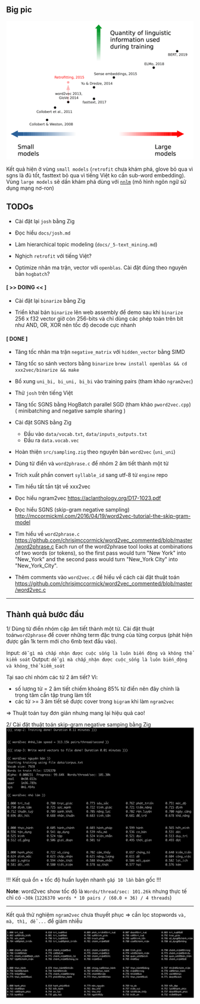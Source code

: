 ## Big pic

![](docs/files/xxx2vec.png)

Kết quả hiện ở vùng `small models` (`retrofit` chưa khám phá, glove bỏ qua vì sgns là đủ tốt, fasttext bỏ qua vì tiếng Việt ko cần sub-word embedding). Vùng `large models` sẽ dần khám phá dùng với [`nnlm`](https://github.com/telexyz/nnlm) (mô hình ngôn ngữ sử dụng mạng nơ-ron)

## TODOs

* Cài đặt lại `josh` bằng Zig

* Đọc hiểu `docs/josh.md`

* Làm hierarchical topic modeling (`docs/_5-text_mining.md`)

* Nghịch `retrofit` với tiếng Việt?

* Optimize nhân ma trận, vector với `openblas`. Cài đặt đúng theo nguyên bản `hogbatch`?


#### [ >> DOING << ]

* Cài đặt lại `binarize` bằng Zig

* Triển khai bản `binarize` lên web assembly để demo
  sau khi `binarize` 256 x f32 vector giờ còn 256-bits và chỉ dùng các phép toán 
  trên bit như AND, OR, XOR nên tốc độ decode cực nhanh

#### [ DONE ]

* Tăng tốc nhân ma trận `negative_matrix` với `hidden_vector` bằng SIMD

* Tăng tốc so sánh vectors bằng `binarize`
  `brew install openblas && cd xxx2vec/binarize && make`

* Bổ xung `uni_bi, bi_uni, bi_bi` vào training pairs (tham khảo `ngram2vec`)

* Thử `josh` trên tiếng Việt

* Tăng tốc SGNS bằng HogBatch parallel SGD (tham khảo `pword2vec.cpp`)
  ( minibatching and negative sample sharing )

* Cài đặt SGNS bằng Zig
  - Đầu vào `data/vocab.txt`, `data/inputs_outputs.txt`
  - Đầu ra  `data.vocab.vec`

* Hoàn thiện `src/sampling.zig` theo nguyên bản `word2vec` (`uni_uni`)

* Dùng từ điển và `word2phrase.c` để nhóm 2 âm tiết thành một từ

* Trích xuất phần convert `syllable_id` sang utf-8 từ `engine` repo

* Tìm hiểu tất tần tật về xxx2vec

* Đọc hiểu ngram2vec
  https://aclanthology.org/D17-1023.pdf

* Đọc hiểu SGNS (skip-gram negative sampling)
  http://mccormickml.com/2016/04/19/word2vec-tutorial-the-skip-gram-model

* Tìm hiểu về `word2phrase.c`
  https://github.com/chrisjmccormick/word2vec_commented/blob/master/word2phrase.c
  Each run of the word2phrase tool looks at combinations of two words (or tokens), 
  so the first pass would turn "New York" into "New_York" and 
  the second pass would turn "New_York City" into "New_York_City".

* Thêm comments vào `word2vec.c` để hiểu về cách cài đặt thuật toán
  https://github.com/chrisjmccormick/word2vec_commented/blob/master/word2vec.c

- - -

## Thành quả bước đầu

1/ Dùng từ điển nhóm cặp âm tiết thành một từ. Cài đặt thuật toán`word2phrase` để cover những term đặc trưng của từng corpus (phát hiện được gần 1k term mới cho 6mb text đầu vào).

Input:  `dễ gì mà chấp nhận được cuộc sống là luôn biến động và không thể kiểm soát`
Output: `dễ gì mà chấp_nhận được cuộc_sống là luôn biến_động và không_thể kiểm_soát`

Tại sao chỉ nhóm các từ 2 âm tiết? Vì:
- số lượng từ = 2 âm tiết chiếm khoảng 85% từ điển nên đây chính là trọng tâm cần tập trung làm tốt
- các từ >= 3 âm tiết sẽ được cover trong `bigram` khi làm `ngram2vec`

=> Thuật toán tuy đơn giản nhưng mang lại hiệu quả cao!

2/ Cài đặt thuật toán skip-gram negative samping bằng Zig
![](docs/files/homemade.png)

!!! Kết quả ổn + tốc độ huấn luyện nhanh `gấp 10 lần` bản gốc !!!

__Note__: word2vec show tốc độ là `Words/thread/sec: 101.26k` nhưng thực tế chỉ có `~30k` (`1226370 words * 10 pairs / (60.0 + 36) / 4 threads`)

- - -

Kết quả thử nghiệm `ngram2vec` chưa thuyết phục
=> cần lọc stopwords `và, mà, thì, để ...` để giảm nhiễu

![](docs/files/ngram2vec_results.png)
